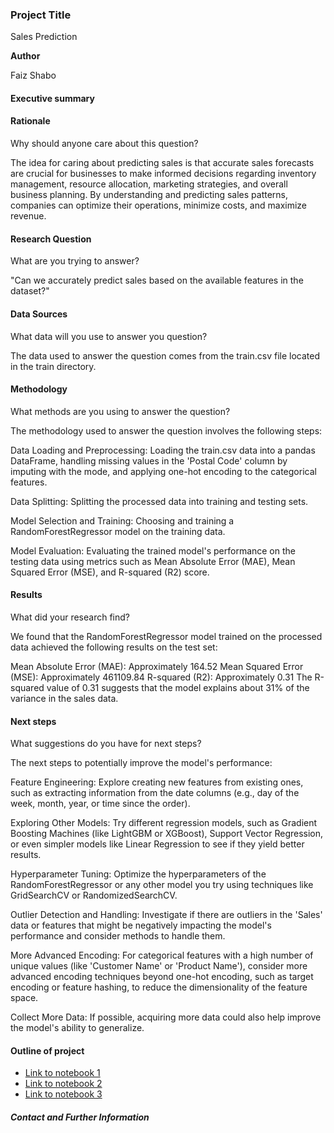 ### Project Title

Sales Prediction

**Author**

Faiz Shabo

#### Executive summary

#### Rationale
Why should anyone care about this question?

The idea for caring about predicting sales is that accurate sales forecasts are crucial for businesses to make informed decisions regarding inventory management, resource allocation, marketing strategies, and overall business planning. By understanding and predicting sales patterns, companies can optimize their operations, minimize costs, and maximize revenue.

#### Research Question
What are you trying to answer?

"Can we accurately predict sales based on the available features in the dataset?"

#### Data Sources
What data will you use to answer you question?

The data used to answer the question comes from the train.csv file located in the train directory.

#### Methodology
What methods are you using to answer the question?

The methodology used to answer the question involves the following steps:

Data Loading and Preprocessing: Loading the train.csv data into a pandas DataFrame, handling missing values in the 'Postal Code' column by imputing with the mode, and applying one-hot encoding to the categorical features.

Data Splitting: Splitting the processed data into training and testing sets.

Model Selection and Training: Choosing and training a RandomForestRegressor model on the training data.

Model Evaluation: Evaluating the trained model's performance on the testing data using metrics such as Mean Absolute Error (MAE), Mean Squared Error (MSE), and R-squared (R2) score.


#### Results
What did your research find?

We found that the RandomForestRegressor model trained on the processed data achieved the following results on the test set:

Mean Absolute Error (MAE): Approximately 164.52
Mean Squared Error (MSE): Approximately 461109.84
R-squared (R2): Approximately 0.31
The R-squared value of 0.31 suggests that the model explains about 31% of the variance in the sales data.


#### Next steps
What suggestions do you have for next steps?

The next steps to potentially improve the model's performance:

Feature Engineering: Explore creating new features from existing ones, such as extracting information from the date columns (e.g., day of the week, month, year, or time since the order).

Exploring Other Models: Try different regression models, such as Gradient Boosting Machines (like LightGBM or XGBoost), Support Vector Regression, or even simpler models like Linear Regression to see if they yield better results.

Hyperparameter Tuning: Optimize the hyperparameters of the RandomForestRegressor or any other model you try using techniques like GridSearchCV or RandomizedSearchCV.

Outlier Detection and Handling: Investigate if there are outliers in the 'Sales' data or features that might be negatively impacting the model's performance and consider methods to handle them.

More Advanced Encoding: For categorical features with a high number of unique values (like 'Customer Name' or 'Product Name'), consider more advanced encoding techniques beyond one-hot encoding, such as target encoding or feature hashing, to reduce the dimensionality of the feature space.

Collect More Data: If possible, acquiring more data could also help improve the model's ability to generalize.


#### Outline of project

- [Link to notebook 1]()
- [Link to notebook 2]()
- [Link to notebook 3]()


##### Contact and Further Information